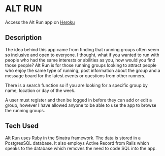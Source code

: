 # ALT RUN

Access the Alt Run app on [Heroku](https://vast-woodland-42106.herokuapp.com/)

## Description

The idea behind this app came from finding that running groups often seem so inclusive and open to everyone. I thought, what if you wanted to run with people who had the same interests or abilities as you, how would you find those people? Alt Run is for those running groups looking to attract people who enjoy the same type of running, post information about the group and a message board for the latest events or questions from other runners.

There is a search function so if you are looking for a specific group by name, location or day of the week.

A user must register and then be logged in before they can add or edit a group, however I have allowed anyone to be able to use the app to browse the running groups.

## Tech Used

Alt Run uses Ruby in the Sinatra framework. The data is stored in a PostgresSQL database. It also employs Active Record from Rails which speaks to the database which removes the need to code SQL into the app.
